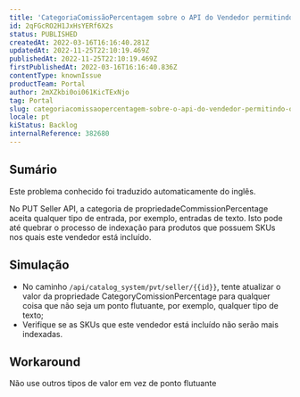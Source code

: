 ```yaml
---
title: 'CategoriaComissãoPercentagem sobre o API do Vendedor permitindo qualquer valor'
id: 2qFGcRO2H1JxHsYERf6X2s
status: PUBLISHED
createdAt: 2022-03-16T16:16:40.281Z
updatedAt: 2022-11-25T22:10:19.469Z
publishedAt: 2022-11-25T22:10:19.469Z
firstPublishedAt: 2022-03-16T16:16:40.836Z
contentType: knownIssue
productTeam: Portal
author: 2mXZkbi0oi061KicTExNjo
tag: Portal
slug: categoriacomissaopercentagem-sobre-o-api-do-vendedor-permitindo-qualquer-valor
locale: pt
kiStatus: Backlog
internalReference: 382680
---
```


## Sumário

<div class="alert alert-info">
  <p>Este problema conhecido foi traduzido automaticamente do inglês.</p>
</div>


No PUT Seller API, a categoria de propriedadeCommissionPercentage aceita qualquer tipo de entrada, por exemplo, entradas de texto. Isto pode até quebrar o processo de indexação para produtos que possuem SKUs nos quais este vendedor está incluído.



## Simulação


- No caminho `/api/catalog_system/pvt/seller/{{id}}`, tente atualizar o valor da propriedade CategoryComissionPercentage para qualquer coisa que não seja um ponto flutuante, por exemplo, qualquer tipo de texto;
- Verifique se as SKUs que este vendedor está incluído não serão mais indexadas.



## Workaround


Não use outros tipos de valor em vez de ponto flutuante

